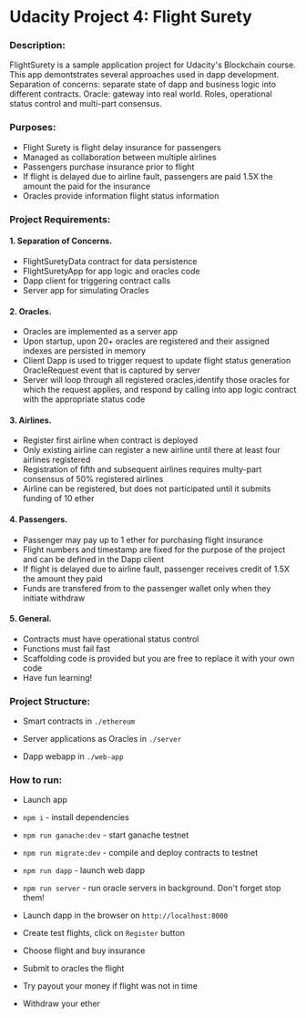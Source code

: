 # Udacity Project 4: Flight Surety
### Description:

FlightSurety is a sample application project for Udacity's Blockchain course. This app demontstrates several approaches used in dapp development. Separation of concerns: separate state of dapp and business logic into different contracts. Oracle: gateway into real world. Roles, operational status control and multi-part consensus.

### Purposes:

* Flight Surety is flight delay insurance for passengers
* Managed as collaboration between multiple airlines
* Passengers purchase insurance prior to flight
* If flight is delayed due to airline fault, passengers are paid 1.5X the amount the paid for the insurance
* Oracles provide information flight status information

### Project Requirements:

#### 1. Separation of Concerns.
* FlightSuretyData contract for data persistence
* FlightSuretyApp for app logic and oracles code
* Dapp client for triggering contract calls
* Server app for simulating Oracles

#### 2. Oracles.
* Oracles are implemented as a server app
* Upon startup, upon 20+ oracles are registered and their assigned indexes
are persisted in memory
* Client Dapp is used to trigger request to update flight status generation OracleRequest event that is captured by server
* Server will loop through all registered oracles,identify those oracles for which the request applies, and respond by calling into app logic contract with the appropriate status code

#### 3. Airlines.
* Register first airline when contract is deployed
* Only existing airline can register a new airline until there at least four airlines registered
* Registration of fifth and subsequent airlines requires multy-part consensus of 50% registered airlines
* Airline can be registered, but does not participated until it submits funding of 10 ether

#### 4. Passengers.
* Passenger may pay up to 1 ether for purchasing flight insurance
* Flight numbers and timestamp are fixed for the purpose of the project and can be defined in the Dapp client
* If flight is delayed due to airline fault, passenger receives credit of 1.5X the amount they paid
* Funds are transfered from to the passenger wallet only when they initiate withdraw

#### 5. General.
* Contracts must have operational status control
* Functions must fail fast
* Scaffolding code is provided but you are free to replace it with your own code
* Have fun learning!

### Project Structure:

* Smart contracts in `./ethereum`

* Server applications as Oracles in `./server`

* Dapp webapp in `./web-app`

### How to run:

* Launch app

* `npm i` - install dependencies

* `npm run ganache:dev` - start ganache testnet

* `npm run migrate:dev` - compile and deploy contracts to testnet

* `npm run dapp` - launch web dapp

* `npm run server` - run oracle servers in background. Don't forget stop them!

* Launch dapp in the browser on `http://localhost:8000`

* Create test flights, click on `Register` button

* Choose flight and buy insurance

* Submit to oracles the flight

* Try payout your money if flight was not in time

* Withdraw your ether
